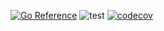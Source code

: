 [![Go Reference](https://pkg.go.dev/badge/github.com/DTreshy/go-validate.svg)](https://pkg.go.dev/github.com/DTreshy/go-validate)
![test](https://github.com/DTreshy/go-validate/actions/workflows/tests.yml/badge.svg)
[![codecov](https://codecov.io/gh/DTreshy/go-validate/branch/master/graph/badge.svg?token=78Y7QM6LGG)](https://codecov.io/gh/DTreshy/go-validate)